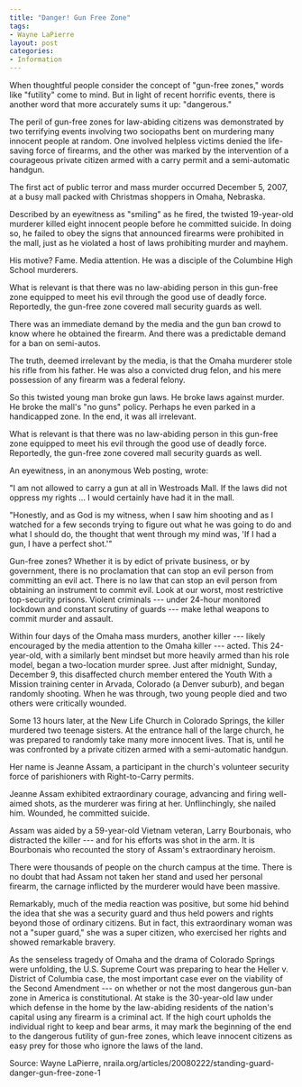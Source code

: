 ```yaml
---
title: "Danger! Gun Free Zone"
tags:
- Wayne LaPierre
layout: post
categories:
- Information
---
```


When thoughtful people consider the concept of "gun-free zones," words like "futility" come to mind. But in light of recent horrific events, there is another word that more accurately sums it up: "dangerous."

The peril of gun-free zones for law-abiding citizens was demonstrated by two terrifying events involving two sociopaths bent on murdering many innocent people at random. One involved helpless victims denied the life-saving force of firearms, and the other was marked by the intervention of a courageous private citizen armed with a carry permit and a semi-automatic handgun.

The first act of public terror and mass murder occurred December 5, 2007, at a busy mall packed with Christmas shoppers in Omaha, Nebraska.

Described by an eyewitness as "smiling" as he fired, the twisted 19-year-old murderer killed eight innocent people before he committed suicide. In doing so, he failed to obey the signs that announced firearms were prohibited in the mall, just as he violated a host of laws prohibiting murder and mayhem.

His motive? Fame. Media attention. He was a disciple of the Columbine High School murderers.

What is relevant is that there was no law-abiding person in this gun-free zone equipped to meet his evil through the good use of deadly force. Reportedly, the gun-free zone covered mall security guards as well.

There was an immediate demand by the media and the gun ban crowd to know where he obtained the firearm. And there was a predictable demand for a ban on semi-autos.

The truth, deemed irrelevant by the media, is that the Omaha murderer stole his rifle from his father. He was also a convicted drug felon, and his mere possession of any firearm was a federal felony.

So this twisted young man broke gun laws. He broke laws against murder. He broke the mall's "no guns" policy. Perhaps he even parked in a handicapped zone. In the end, it was all irrelevant.

What is relevant is that there was no law-abiding person in this gun-free zone equipped to meet his evil through the good use of deadly force. Reportedly, the gun-free zone covered mall security guards as well.

An eyewitness, in an anonymous Web posting, wrote:

"I am not allowed to carry a gun at all in Westroads Mall. If the laws did not oppress my rights ... I would certainly have had it in the mall.

"Honestly, and as God is my witness, when I saw him shooting and as I watched for a few seconds trying to figure out what he was going to do and what I should do, the thought that went through my mind was, 'If I had a gun, I have a perfect shot.'"

Gun-free zones? Whether it is by edict of private business, or by government, there is no proclamation that can stop an evil person from committing an evil act. There is no law that can stop an evil person from obtaining an instrument to commit evil. Look at our worst, most restrictive top-security prisons. Violent criminals --- under 24-hour monitored lockdown and constant scrutiny of guards --- make lethal weapons to commit murder and assault.

Within four days of the Omaha mass murders, another killer --- likely encouraged by the media attention to the Omaha killer --- acted. This 24-year-old, with a similarly bent mindset but more heavily armed than his role model, began a two-location murder spree. Just after midnight, Sunday, December 9, this disaffected church member entered the Youth With a Mission training center in Arvada, Colorado (a Denver suburb), and began randomly shooting. When he was through, two young people died and two others were critically wounded.

Some 13 hours later, at the New Life Church in Colorado Springs, the killer murdered two teenage sisters. At the entrance hall of the large church, he was prepared to randomly take many more innocent lives. That is, until he was confronted by a private citizen armed with a semi-automatic handgun.

Her name is Jeanne Assam, a participant in the church's volunteer security force of parishioners with Right-to-Carry permits.

Jeanne Assam exhibited extraordinary courage, advancing and firing well-aimed shots, as the murderer was firing at her. Unflinchingly, she nailed him. Wounded, he committed suicide.

Assam was aided by a 59-year-old Vietnam veteran, Larry Bourbonais, who distracted the killer --- and for his efforts was shot in the arm. It is Bourbonais who recounted the story of Assam's extraordinary heroism.

There were thousands of people on the church campus at the time. There is no doubt that had Assam not taken her stand and used her personal firearm, the carnage inflicted by the murderer would have been massive.

Remarkably, much of the media reaction was positive, but some hid behind the idea that she was a security guard and thus held powers and rights beyond those of ordinary citizens. But in fact, this extraordinary woman was not a "super guard," she was a super citizen, who exercised her rights and showed remarkable bravery.

As the senseless tragedy of Omaha and the drama of Colorado Springs were unfolding, the U.S. Supreme Court was preparing to hear the Heller v. District of Columbia case, the most important case ever on the viability of the Second Amendment --- on whether or not the most dangerous gun-ban zone in America is constitutional. At stake is the 30-year-old law under which defense in the home by the law-abiding residents of the nation's capital using any firearm is a criminal act. If the high court upholds the individual right to keep and bear arms, it may mark the beginning of the end to the dangerous futility of gun-free zones, which leave innocent citizens as easy prey for those who ignore the laws of the land.

Source: Wayne LaPierre, nraila.org/articles/20080222/standing-guard-danger-gun-free-zone-1
